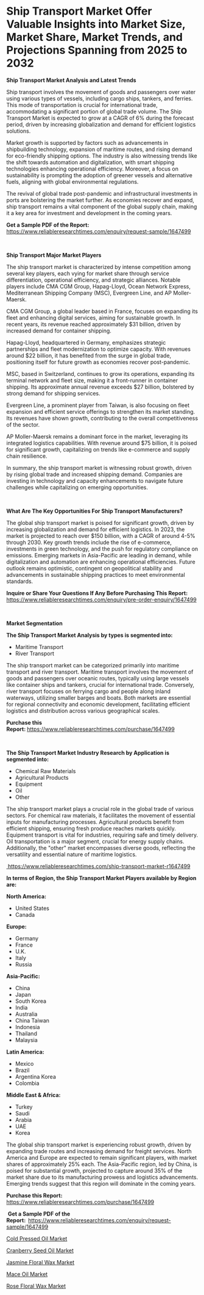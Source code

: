 <p><h1>Ship Transport Market Offer Valuable Insights into Market Size, Market Share, Market Trends, and Projections Spanning from 2025 to 2032</h1></p><p><strong>Ship Transport Market Analysis and Latest Trends</strong></p>
<p><p>Ship transport involves the movement of goods and passengers over water using various types of vessels, including cargo ships, tankers, and ferries. This mode of transportation is crucial for international trade, accommodating a significant portion of global trade volume. The Ship Transport Market is expected to grow at a CAGR of 6% during the forecast period, driven by increasing globalization and demand for efficient logistics solutions.</p><p>Market growth is supported by factors such as advancements in shipbuilding technology, expansion of maritime routes, and rising demand for eco-friendly shipping options. The industry is also witnessing trends like the shift towards automation and digitalization, with smart shipping technologies enhancing operational efficiency. Moreover, a focus on sustainability is prompting the adoption of greener vessels and alternative fuels, aligning with global environmental regulations.</p><p>The revival of global trade post-pandemic and infrastructural investments in ports are bolstering the market further. As economies recover and expand, ship transport remains a vital component of the global supply chain, making it a key area for investment and development in the coming years.</p></p>
<p><strong>Get a Sample PDF of the Report:&nbsp;</strong> <a href="https://www.reliableresearchtimes.com/enquiry/request-sample/1647499?utm_campaign=2033&utm_medium=2&utm_source=Github&utm_content=ia&utm_term=30012025&utm_id=ship-transport">https://www.reliableresearchtimes.com/enquiry/request-sample/1647499</a></p>
<p>&nbsp;</p>
<p><strong>Ship Transport Major Market Players</strong></p>
<p><p>The ship transport market is characterized by intense competition among several key players, each vying for market share through service differentiation, operational efficiency, and strategic alliances. Notable players include CMA CGM Group, Hapag-Lloyd, Ocean Network Express, Mediterranean Shipping Company (MSC), Evergreen Line, and AP Moller-Maersk.</p><p>CMA CGM Group, a global leader based in France, focuses on expanding its fleet and enhancing digital services, aiming for sustainable growth. In recent years, its revenue reached approximately $31 billion, driven by increased demand for container shipping.</p><p>Hapag-Lloyd, headquartered in Germany, emphasizes strategic partnerships and fleet modernization to optimize capacity. With revenues around $22 billion, it has benefited from the surge in global trade, positioning itself for future growth as economies recover post-pandemic.</p><p>MSC, based in Switzerland, continues to grow its operations, expanding its terminal network and fleet size, making it a front-runner in container shipping. Its approximate annual revenue exceeds $27 billion, bolstered by strong demand for shipping services.</p><p>Evergreen Line, a prominent player from Taiwan, is also focusing on fleet expansion and efficient service offerings to strengthen its market standing. Its revenues have shown growth, contributing to the overall competitiveness of the sector.</p><p>AP Moller-Maersk remains a dominant force in the market, leveraging its integrated logistics capabilities. With revenue around $75 billion, it is poised for significant growth, capitalizing on trends like e-commerce and supply chain resilience.</p><p>In summary, the ship transport market is witnessing robust growth, driven by rising global trade and increased shipping demand. Companies are investing in technology and capacity enhancements to navigate future challenges while capitalizing on emerging opportunities.</p></p>
<p>&nbsp;</p>
<p><strong>What Are The Key Opportunities For Ship Transport Manufacturers?</strong></p>
<p><p>The global ship transport market is poised for significant growth, driven by increasing globalization and demand for efficient logistics. In 2023, the market is projected to reach over $150 billion, with a CAGR of around 4-5% through 2030. Key growth trends include the rise of e-commerce, investments in green technology, and the push for regulatory compliance on emissions. Emerging markets in Asia-Pacific are leading in demand, while digitalization and automation are enhancing operational efficiencies. Future outlook remains optimistic, contingent on geopolitical stability and advancements in sustainable shipping practices to meet environmental standards.</p></p>
<p><strong>Inquire or Share Your Questions If Any Before Purchasing This Report:</strong> <a href="https://www.reliableresearchtimes.com/enquiry/pre-order-enquiry/1647499?utm_campaign=2033&utm_medium=2&utm_source=Github&utm_content=ia&utm_term=30012025&utm_id=ship-transport">https://www.reliableresearchtimes.com/enquiry/pre-order-enquiry/1647499</a></p>
<p>&nbsp;</p>
<p><strong>Market Segmentation</strong></p>
<p><strong>The Ship Transport Market Analysis by types is segmented into:</strong></p>
<p><ul><li>Maritime Transport</li><li>River Transport</li></ul></p>
<p><p>The ship transport market can be categorized primarily into maritime transport and river transport. Maritime transport involves the movement of goods and passengers over oceanic routes, typically using large vessels like container ships and tankers, crucial for international trade. Conversely, river transport focuses on ferrying cargo and people along inland waterways, utilizing smaller barges and boats. Both markets are essential for regional connectivity and economic development, facilitating efficient logistics and distribution across various geographical scales.</p></p>
<p><strong>Purchase this Report:&nbsp;</strong><a href="https://www.reliableresearchtimes.com/purchase/1647499?utm_campaign=2033&utm_medium=2&utm_source=Github&utm_content=ia&utm_term=30012025&utm_id=ship-transport">https://www.reliableresearchtimes.com/purchase/1647499</a></p>
<p>&nbsp;</p>
<p><strong>The Ship Transport Market Industry Research by Application is segmented into:</strong></p>
<p><ul><li>Chemical Raw Materials</li><li>Agricultural Products</li><li>Equipment</li><li>Oil</li><li>Other</li></ul></p>
<p><p>The ship transport market plays a crucial role in the global trade of various sectors. For chemical raw materials, it facilitates the movement of essential inputs for manufacturing processes. Agricultural products benefit from efficient shipping, ensuring fresh produce reaches markets quickly. Equipment transport is vital for industries, requiring safe and timely delivery. Oil transportation is a major segment, crucial for energy supply chains. Additionally, the "other" market encompasses diverse goods, reflecting the versatility and essential nature of maritime logistics.</p></p>
<p><a href="https://www.reliableresearchtimes.com/ship-transport-market-r1647499?utm_campaign=2033&utm_medium=2&utm_source=Github&utm_content=ia&utm_term=30012025&utm_id=ship-transport">&nbsp;https://www.reliableresearchtimes.com/ship-transport-market-r1647499</a></p>
<p><strong>In terms of Region, the Ship Transport Market Players available by Region are:</strong></p>
<p>
    <p> <strong> North America: </strong>
        <ul>
            <li>United States</li>
            <li>Canada</li>
        </ul>
        </p> 
    <p> <strong> Europe: </strong>
        <ul>
            <li>Germany</li>
            <li>France</li>
            <li>U.K.</li>
            <li>Italy</li>
            <li>Russia</li>
        </ul>
        </p> 
    <p> <strong> Asia-Pacific: </strong>
        <ul>
            <li>China</li>
            <li>Japan</li>
            <li>South Korea</li>
            <li>India</li>
            <li>Australia</li>
            <li>China Taiwan</li>
            <li>Indonesia</li>
            <li>Thailand</li>
            <li>Malaysia</li>
        </ul>
        </p> 
    <p> <strong> Latin America: </strong>
        <ul>
            <li>Mexico</li>
            <li>Brazil</li>
            <li>Argentina Korea</li>
            <li>Colombia</li>
        </ul>
        </p> 
    <p> <strong> Middle East & Africa: </strong>
        <ul>
            <li>Turkey</li>
            <li>Saudi</li>
            <li>Arabia</li>
            <li>UAE</li>
            <li>Korea</li>
        </ul>
    </p>
    </p>
<p><p>The global ship transport market is experiencing robust growth, driven by expanding trade routes and increasing demand for freight services. North America and Europe are expected to remain significant players, with market shares of approximately 25% each. The Asia-Pacific region, led by China, is poised for substantial growth, projected to capture around 35% of the market share due to its manufacturing prowess and logistics advancements. Emerging trends suggest that this region will dominate in the coming years.</p></p>
<p><strong>Purchase this Report: </strong><a href="https://www.reliableresearchtimes.com/purchase/1647499?utm_campaign=2033&utm_medium=2&utm_source=Github&utm_content=ia&utm_term=30012025&utm_id=ship-transport">https://www.reliableresearchtimes.com/purchase/1647499</a></p>
<p>&nbsp;<strong>Get a Sample PDF of the Report:&nbsp;&nbsp;</strong><a href="https://www.reliableresearchtimes.com/enquiry/request-sample/1647499?utm_campaign=2033&utm_medium=2&utm_source=Github&utm_content=ia&utm_term=30012025&utm_id=ship-transport">https://www.reliableresearchtimes.com/enquiry/request-sample/1647499</a></p>
<p><strong></strong></p>
<p><p><a href="https://github.com/justalichtenberger/Market-Research-Report-List-1/blob/main/cold-pressed-oil-market.md?utm_campaign=2033&utm_medium=2&utm_source=Github&utm_content=ia&utm_term=30012025&utm_id=ship-transport">Cold Pressed Oil Market</a></p><p><a href="https://github.com/bensemilia864/Market-Research-Report-List-1/blob/main/cranberry-seed-oil-market.md?utm_campaign=2033&utm_medium=2&utm_source=Github&utm_content=ia&utm_term=30012025&utm_id=ship-transport">Cranberry Seed Oil Market</a></p><p><a href="https://github.com/gerdabatiskzv9/Market-Research-Report-List-1/blob/main/jasmine-floral-wax-market.md?utm_campaign=2033&utm_medium=2&utm_source=Github&utm_content=ia&utm_term=30012025&utm_id=ship-transport">Jasmine Floral Wax Market</a></p><p><a href="https://github.com/ashepherd82/Market-Research-Report-List-7/blob/main/mace-oil-market.md?utm_campaign=2033&utm_medium=2&utm_source=Github&utm_content=ia&utm_term=30012025&utm_id=ship-transport">Mace Oil Market</a></p><p><a href="https://github.com/JakirUddin651/Market-Research-Report-List-1/blob/main/rose-floral-wax-market.md?utm_campaign=2033&utm_medium=2&utm_source=Github&utm_content=ia&utm_term=30012025&utm_id=ship-transport">Rose Floral Wax Market</a></p></p>